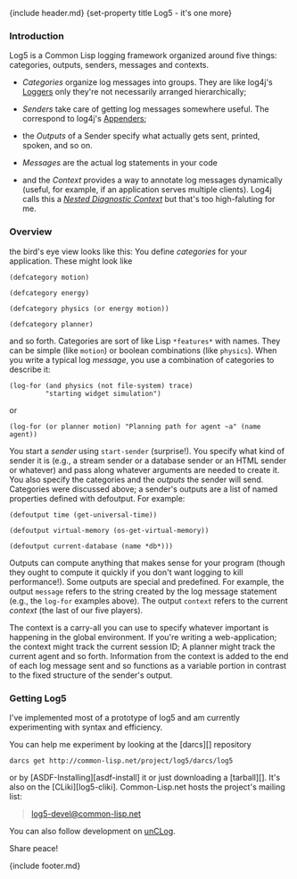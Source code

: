 {include header.md}
{set-property title Log5 - it's one more}

### Introduction 

Log5 is a Common Lisp logging framework organized around five things: categories, outputs, senders, messages and contexts. 


* *Categories* organize log messages into groups. They are like log4j's [Loggers][logger] only they're not necessarily arranged hierarchically; 

* *Senders* take care of getting log messages somewhere useful. The correspond to log4j's [Appenders][appender]; 

* the *Outputs* of a Sender specify what actually gets sent, printed, spoken, and so on.

* *Messages* are the actual log statements in your code

* and the *Context* provides a way to annotate log messages dynamically (useful, for example, if an application serves multiple clients). Log4j calls this a *[Nested Diagnostic Context][ndc]* but that's too high-faluting for me.



### Overview 

the bird's eye view looks like this: You define *categories* for your application. These might look like

    (defcategory motion)

    (defcategory energy)

    (defcategory physics (or energy motion))

    (defcategory planner)

and so forth. Categories are sort of like Lisp `*features*` with names. They can be simple (like `motion`) or boolean combinations (like `physics`). When you write a typical log *message*, you use a combination of categories to describe it:

    (log-for (and physics (not file-system) trace)
    	     "starting widget simulation")
    
or 

    (log-for (or planner motion) "Planning path for agent ~a" (name agent))

You start a *sender* using `start-sender` (surprise!). You specify what kind of sender it is (e.g., a stream sender or a database sender or an HTML sender or whatever) and pass along whatever arguments are needed to create it. You also specify the categories and the *outputs* the sender will send. Categories were discussed above; a sender's outputs are a list of named properties defined with defoutput. For example: 

    (defoutput time (get-universal-time))

    (defoutput virtual-memory (os-get-virtual-memory))

    (defoutput current-database (name *db*)))

Outputs can compute anything that makes sense for your program (though they ought to compute it quickly if you don't want logging to kill performance!). Some outputs are special and predefined. For example, the output `message` refers to the string created by the log message statement (e.g., the `log-for` examples above). The output `context` refers to the current *context* (the last of our five players).

The context is a carry-all you can use to specify whatever important is happening in the global environment. If you're writing a web-application; the context might track the current session ID; A planner might track the current agent and so forth. Information from the context is added to the end of each log message sent and so functions as a variable portion in contrast to the fixed structure of the sender's output.



### Getting Log5

I've implemented most of a prototype of log5 and am currently experimenting with syntax and efficiency. 

You can help me experiment by looking at the [darcs][] repository

    darcs get http://common-lisp.net/project/log5/darcs/log5

or by [ASDF-Installing][asdf-install] it or just downloading a [tarball][]. It's also on the [CLiki][log5-cliki]. Common-Lisp.net hosts the project's mailing list:

> [log5-devel@common-lisp.net][log5-mailing-list]

You can also follow development on [unCLog][].

Share peace!

 [log5-mailing-list]: mailto:log5-devel@common-lisp.net

 [unCLog]: http://unclog.metabang.com/

 [ndc]: http://logging.apache.org/log4j/docs/api/org/apache/log4j/NDC.html

 [logger]: http://logging.apache.org/log4j/docs/api/org/apache/log4j/Logger.html

 [appender]: http://logging.apache.org/log4j/docs/api/org/apache/log4j/Appender.html

{include footer.md}